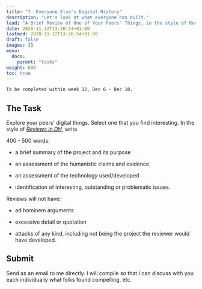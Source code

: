 ```yaml
---
title: "7. Everyone Else's Digital History"
description: "Let's look at what everyone has built."
lead: "A Brief Review of One of Your Peers' Things, in the style of Reviews in DH"
date: 2020-11-12T13:26:54+01:00
lastmod: 2020-11-12T13:26:54+01:00
draft: false
images: []
menu:
  docs:
    parent: "tasks"
weight: 680
toc: true
---
```


```txt
To be completed within week 12, Dec 6 - Dec 10.
```

## The Task

Explore your peers' digital things. Select one that you find interesting. In the style of [_Reviews in DH_](https://reviewsindh.pubpub.org/review-process), write

400 - 500 words:

+ a brief summary of the project and its purpose

+ an assessment of the humanistic claims and evidence

+ an assessment of the technology used/developed

+ identification of interesting, outstanding or problematic issues.

Reviews will not have:

+ ad hominem arguments

+ excessive detail or quotation

+ attacks of any kind, including not being the project the reviewer would have developed.

## Submit

Send as an email to me directly. I will compile so that I can discuss with you each individually what folks found compelling, etc.
